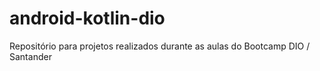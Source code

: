 # android-kotlin-dio
Repositório para projetos realizados durante as aulas do Bootcamp DIO / Santander
